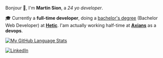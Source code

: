 Bonjour 👋, I'm **Martin Sion**, a *24 yo developer*.

🎓 Currently a **full-time developer**, doing a [bachelor's degree][HeticBachelor] (Bachelor Web Developer) at **[Hetic]**. I'am actually working half-time at **[Axians]** as a **devops**.

<!-- Technology I am familiar with are -->
<!-- Python Front React -->
<!-- Ansible Terraform -->
<!-- Linux -->

[![My GitHub Language Stats](https://github-readme-stats.vercel.app/api/top-langs/?username=domino659&langs_count=5&theme=tokyonight)]()

[![LinkedIn][linkedin-shield]][linkedin-url]

<!-- MARKDOWN LINKS & IMAGES -->
<!-- Link -->
[Hetic]: http://www.hetic.net
[HeticBachelor]: http://www.hetic.net/formations/bachelor-web
[Axians]: http://www.axians.fr


<!-- Shield -->
[linkedin-shield]: https://img.shields.io/badge/-LinkedIn-black.svg?style=for-the-badge&logo=linkedin&colorB=555
[linkedin-url]: https://linkedin.com/in/martin-sion

<!--
Feel free to contact me:
**domino659/domino659** is a ✨ _special_ ✨ repository because its `README.md` (this file) appears on your GitHub profile.

Here are some ideas to get you started:

- 🔭 I’m currently working on ...
- 🌱 I’m currently learning ...
- 👯 I’m looking to collaborate on ...
- 🤔 I’m looking for help with ...
- 💬 Ask me about ...
- 📫 How to reach me: ...
- 😄 Pronouns: ...
- ⚡ Fun fact: ...
-->
